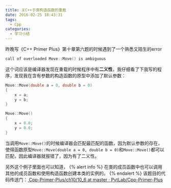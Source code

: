 ```yaml
---
title: 关C++于类构造函数的重载
date: 2016-02-25 18:43:31
tags:
  - Cpp
categories:
  - 学习小结
---
```

昨晚写《C++ Primer Plus》第十章第六题的时候遇到了一个熟悉又陌生的error
``` Cpp
call of overloaded Move::Move() is ambiguous
```
这个词应该是编译器发现在重载的时候程序中有**二义性**，我仔细看了下我写的程序，发现我在含有参数的构造函数的原型中添加了默认参数：
``` Cpp
Move::Move(double a = 0, double b = 0)
{
    x = a;
    y = b;
}

Move::Move()
{
    x = 0.0;
    y = 0.0;
}
```
当调用`Move::Move()`的时候编译器会匹配最匹配的函数，因为默认参数的存在，使得函数原型`Move::Move(double a = 0, double b = 0)`和`Move::Move()`都可以匹配，因此编译器就报错了，因为有了二义性。
<!-- more -->
另外这个例子里面也可以知道，
{% alert info %}
在类的成员函数中也可以调用其他的成员函数和使用构造函数创建本类的实例的。
{% endalert %}
该题目的代码传送门：[<span class="fa fa-github"></span> Cpp-Primer-Plus/ch10/10_6 at master · PytLab/Cpp-Primer-Plus](https://github.com/PytLab/Cpp-Primer-Plus/tree/master/ch10/10_6)
